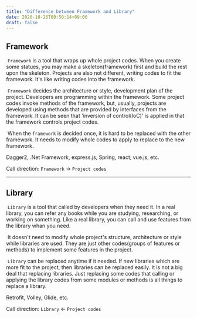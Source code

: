 ```yaml
---
title: "Difference between Framework and Library"
date: 2020-10-26T00:50:14+09:00
draft: false
---
```



## Framework
&nbsp;`Framework` is a tool that wraps up whole project codes. When you create some statues, you may make a skeleton(framework) first and build the rest upon the skeleton. Projects are also not different, writing codes to fit the framework. It's like writing codes into the framework.

&nbsp;`Framework` decides the architecture or style, development plan of the project. Developers are programming within the framework. Some project codes invoke methods of the framework, but, usually, projects are developed using methods that are provided by interfaces from the framework. It can be seen that 'inversion of control(IoC)' is applied in that the framework controls project codes.

&nbsp;When the `framework` is decided once, it is hard to be replaced with the other framework. It needs to modify whole codes to apply to replace to the new framework.

Dagger2, .Net Framework, express.js, Spring, react, vue.js, etc.

Call direction: `Framework` &#8594; `Project codes`

---

## Library
&nbsp;`Library` is a tool that called by developers when they need it. In a real library, you can refer any books while you are studying, researching, or working on something. Like a real library, you can call and use features from the library whan you need.

&nbsp;It doesn't need to modify whole project's structure, architecture or style while libraries are used. They are just other codes(groups of features or methods) to implement some features in the project.

&nbsp;`Library` can be replaced anytime if it needed. If new libraries which are more fit to the project, then libraries can be replaced easily. It is not a big deal that replacing libraries. Just replacing some codes that calling or applying the library codes from some modules or methods is all things to replace a library.

Retrofit, Volley, Glide, etc.

Call direction: `Library` &#8592; `Project codes`